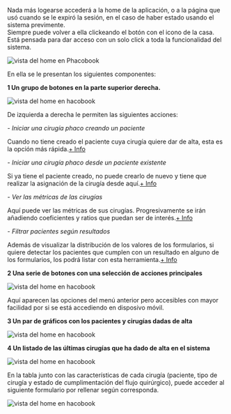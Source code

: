 
Nada más logearse accederá a la home de la aplicación, o a la página que usó cuando se le expiró la sesión, en el caso de haber estado usando el sistema previmente.  
Siempre puede volver a ella clickeando el botón con el icono de la casa. Está pensada para dar acceso con un solo click a toda la funcionalidad del sistema.


![vista del home en Phacobook](https://docs.phacobook.com/assets/images/home_es.png)


En ella se le presentan los siguientes componentes:

**1 Un grupo de botones en la parte superior derecha.**

![vista del home en hacobook](https://docs.phacobook.com/assets/images/menuSuperior.png)

De izquierda a derecha le permiten las siguientes acciones:


_- Iniciar una cirugía phaco creando un paciente_  

Cuando no tiene creado el paciente cuya cirugía quiere dar de alta, esta es la opción más rápida.[+ Info](https://docs.phacobook.com/funcionalidad/iniciar-phaco-desde-nuevo-paciente)

_- Iniciar una cirugía phaco desde un paciente existente_  

Si ya tiene el paciente creado, no puede crearlo de nuevo y tiene que realizar la asignación de la cirugía desde aquí.[+ Info](https://docs.phacobook.com/funcionalidad/iniciar-phaco-desde-paciente-existente)

_- Ver las métricas de las cirugías_  

Aquí puede ver las métricas de sus cirugías. Progresivamente se irán añadiendo coeficientes y ratios que puedan ser de interés.[+ Info](https://docs.phacobook.com/funcionalidad/metricas)

_- Filtrar pacientes según resultados_  

Además de visualizar la distribución de los valores de los formularios, si quiere detectar los pacientes que cumplen con un resultado en alguno de los formularios, los podrá listar con esta herramienta.[+ Info](https://docs.phacobook.com/funcionalidad/analisis-de-resultados)

**2 Una serie de botones con una selección de acciones principales**

![vista del home en hacobook](https://docs.phacobook.com/assets/images/buttonGroupNav_es.png)

Aquí aparecen las opciones del menú anterior pero accesibles con mayor facilidad por si se está accediendo en disposivo móvil.

**3 Un par de gráficos con los pacientes y cirugías dadas de alta**

![vista del home en hacobook](https://docs.phacobook.com/assets/images/homeGraph_es.png)


**4 Un listado de las últimas cirugías que ha dado de alta en el sistema**

![vista del home en hacobook](https://docs.phacobook.com/assets/images/phacoTable_es.png)

En la tabla junto con las características de cada cirugía (paciente, tipo de cirugía y estado de cumplimentación del flujo quirúrgico), puede acceder al siguiente formulario por rellenar según corresponda.

![vista del home en hacobook](https://docs.phacobook.com/assets/images/fillOutMedoms_es.png)



